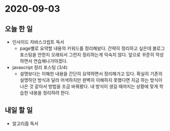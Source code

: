 # 2020-09-03

## 오늘 한 일

- 인사이드 자바스크립트 독서
  - page별로 요약할 내용의 키워드를 정리해놨다. 간략히 정리하고 싶은데 블로그 포스팅을 안한지 오래되서 그런지 정리하는게 익숙치 않다.   앞으로 꾸준히 작성하면서 연습해나가야겠다.
- javascript 정리 포스팅 (3/4)
  - 설명보다는 이해한 내용을 간단히 요약하면서 정리해가고 있다. 확실히 기존의 설명하던 방식과 달라 어색하지만 완벽히 이해하지 못했다면 지금 하는 방식이 나은 것 같아서 방법을 조금 바꿔봤다. 내 방식이 생길 때까지는 상황에 맞게 학습한 내용을 정리하려 한다.

## 내일 할 일

- 알고리즘 독서

  
